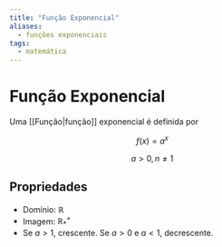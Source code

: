 ```yaml
---
title: "Função Exponencial"
aliases:
  - funções exponenciais
tags:
  - matemática
---
```


# Função Exponencial

Uma [[Função|função]] exponencial é definida por

$$f(x) = a^x$$

$$a > 0, n \neq 1$$

## Propriedades

- Domínio: $\mathbb{R}$
- Imagem: $\mathbb{R^+_\ast}$
- Se $a > 1$, crescente. Se $a > 0$ e $a < 1$, decrescente.
